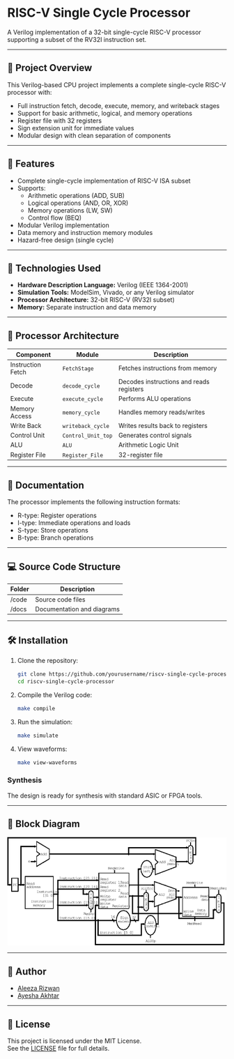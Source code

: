 # RISC-V Single Cycle Processor

A Verilog implementation of a 32-bit single-cycle RISC-V processor supporting a subset of the RV32I instruction set.

---

## 📖 Project Overview

This Verilog-based CPU project implements a complete single-cycle RISC-V processor with:

- Full instruction fetch, decode, execute, memory, and writeback stages
- Support for basic arithmetic, logical, and memory operations
- Register file with 32 registers
- Sign extension unit for immediate values
- Modular design with clean separation of components

---

## 🚀 Features

- Complete single-cycle implementation of RISC-V ISA subset
- Supports:
  - Arithmetic operations (ADD, SUB)
  - Logical operations (AND, OR, XOR)
  - Memory operations (LW, SW)
  - Control flow (BEQ)
- Modular Verilog implementation
- Data memory and instruction memory modules
- Hazard-free design (single cycle)

---

## 🔧 Technologies Used

- **Hardware Description Language:** Verilog (IEEE 1364-2001)
- **Simulation Tools:** ModelSim, Vivado, or any Verilog simulator
- **Processor Architecture:** 32-bit RISC-V (RV32I subset)
- **Memory:** Separate instruction and data memory

---

## 🧠 Processor Architecture

| Component               | Module               | Description                          |
|-------------------------|----------------------|--------------------------------------|
| Instruction Fetch       | `FetchStage`         | Fetches instructions from memory     |
| Decode                  | `decode_cycle`       | Decodes instructions and reads registers |
| Execute                 | `execute_cycle`      | Performs ALU operations              |
| Memory Access           | `memory_cycle`       | Handles memory reads/writes          |
| Write Back              | `writeback_cycle`    | Writes results back to registers     |
| Control Unit            | `Control_Unit_top`   | Generates control signals            |
| ALU                     | `ALU`                | Arithmetic Logic Unit                |
| Register File           | `Register_File`      | 32-register file                     |

---

## 📄 Documentation

The processor implements the following instruction formats:

- R-type: Register operations
- I-type: Immediate operations and loads
- S-type: Store operations
- B-type: Branch operations

---

## 💻 Source Code Structure

| Folder               | Description                     |
|-------------------------|----------------------|
| /code        | Source code files                           |
| /docs      | Documentation and diagrams                |

---

## 🛠️ Installation
1. Clone the repository:
   ```bash
   git clone https://github.com/yourusername/riscv-single-cycle-processor.git
   cd riscv-single-cycle-processor
   ```
2. Compile the Verilog code:
   ```bash
   make compile
   ```
   
3. Run the simulation:
   ```bash
   make simulate
   ```

4. View waveforms:
   ```bash
   make view-waveforms
   ```

### Synthesis
The design is ready for synthesis with standard ASIC or FPGA tools.

---

## 📸 Block Diagram

![Processor Block Diagram](docs/diagrams/processor-block-diagram.png)

---

## 👥 Author

- [Aleeza Rizwan](https://github.com/its-aleezA)
- [Ayesha Akhtar](https://github.com/AyeshaAkhtar08)

---

## 🔖 License

This project is licensed under the MIT License.  
See the [LICENSE](LICENSE) file for full details.
